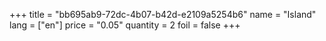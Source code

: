 +++
title = "bb695ab9-72dc-4b07-b42d-e2109a5254b6"
name = "Island"
lang = ["en"]
price = "0.05"
quantity = 2
foil = false
+++
